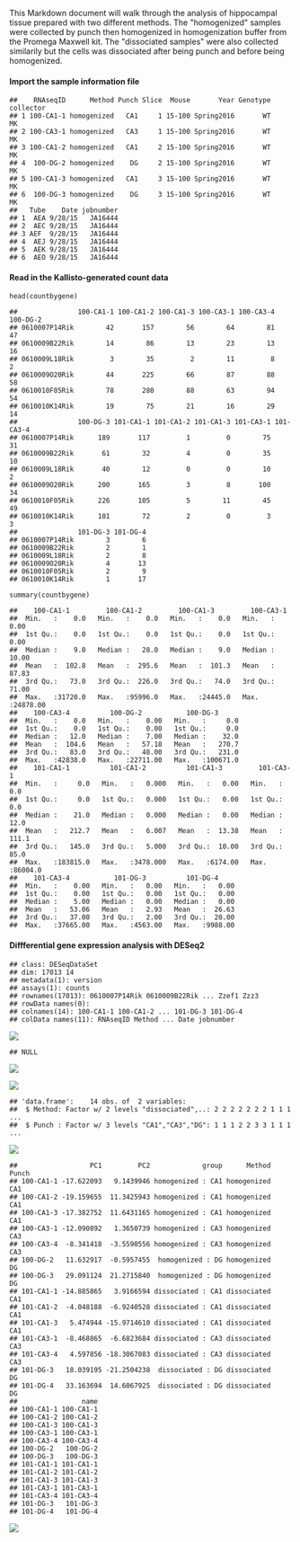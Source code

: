 This Markdown document will walk through the analysis of hippocampal
tissue prepared with two different methods. The "homogenized" samples
were collected by punch then homogenized in homogenization buffer from
the Promega Maxwell kit. The "dissociated samples" were also collected
similarily but the cells was dissociated after being punch and before
being homogenized.

#### Import the sample information file

    ##    RNAseqID      Method Punch Slice  Mouse       Year Genotype collector
    ## 1 100-CA1-1 homogenized   CA1     1 15-100 Spring2016       WT        MK
    ## 2 100-CA3-1 homogenized   CA3     1 15-100 Spring2016       WT        MK
    ## 3 100-CA1-2 homogenized   CA1     2 15-100 Spring2016       WT        MK
    ## 4  100-DG-2 homogenized    DG     2 15-100 Spring2016       WT        MK
    ## 5 100-CA1-3 homogenized   CA1     3 15-100 Spring2016       WT        MK
    ## 6  100-DG-3 homogenized    DG     3 15-100 Spring2016       WT        MK
    ##   Tube    Date jobnumber
    ## 1  AEA 9/28/15   JA16444
    ## 2  AEC 9/28/15   JA16444
    ## 3 AEF  9/28/15   JA16444
    ## 4  AEJ 9/28/15   JA16444
    ## 5  AEK 9/28/15   JA16444
    ## 6  AEO 9/28/15   JA16444

#### Read in the Kallisto-generated count data

    head(countbygene)

    ##               100-CA1-1 100-CA1-2 100-CA1-3 100-CA3-1 100-CA3-4 100-DG-2
    ## 0610007P14Rik        42       157        56        64        81       47
    ## 0610009B22Rik        14        86        13        23        13       16
    ## 0610009L18Rik         3        35         2        11         8        2
    ## 0610009O20Rik        44       225        66        87        88       58
    ## 0610010F05Rik        78       280        88        63        94       54
    ## 0610010K14Rik        19        75        21        16        29       14
    ##               100-DG-3 101-CA1-1 101-CA1-2 101-CA1-3 101-CA3-1 101-CA3-4
    ## 0610007P14Rik      189       117         1         0        75        31
    ## 0610009B22Rik       61        32         4         0        35        10
    ## 0610009L18Rik       40        12         0         0        10         2
    ## 0610009O20Rik      200       165         3         8       100        34
    ## 0610010F05Rik      226       105         5        11        45        49
    ## 0610010K14Rik      101        72         2         0         3         3
    ##               101-DG-3 101-DG-4
    ## 0610007P14Rik        3        6
    ## 0610009B22Rik        2        1
    ## 0610009L18Rik        2        8
    ## 0610009O20Rik        4       13
    ## 0610010F05Rik        2        9
    ## 0610010K14Rik        1       17

    summary(countbygene)

    ##    100-CA1-1         100-CA1-2         100-CA1-3         100-CA3-1       
    ##  Min.   :    0.0   Min.   :    0.0   Min.   :    0.0   Min.   :    0.00  
    ##  1st Qu.:    0.0   1st Qu.:    0.0   1st Qu.:    0.0   1st Qu.:    0.00  
    ##  Median :    9.0   Median :   28.0   Median :    9.0   Median :   10.00  
    ##  Mean   :  102.8   Mean   :  295.6   Mean   :  101.3   Mean   :   87.83  
    ##  3rd Qu.:   73.0   3rd Qu.:  226.0   3rd Qu.:   74.0   3rd Qu.:   71.00  
    ##  Max.   :31720.0   Max.   :95996.0   Max.   :24445.0   Max.   :24878.00  
    ##    100-CA3-4          100-DG-2           100-DG-3       
    ##  Min.   :    0.0   Min.   :    0.00   Min.   :     0.0  
    ##  1st Qu.:    0.0   1st Qu.:    0.00   1st Qu.:     0.0  
    ##  Median :   12.0   Median :    7.00   Median :    32.0  
    ##  Mean   :  104.6   Mean   :   57.18   Mean   :   270.7  
    ##  3rd Qu.:   83.0   3rd Qu.:   48.00   3rd Qu.:   231.0  
    ##  Max.   :42838.0   Max.   :22711.00   Max.   :100671.0  
    ##    101-CA1-1          101-CA1-2          101-CA1-3         101-CA3-1      
    ##  Min.   :     0.0   Min.   :   0.000   Min.   :   0.00   Min.   :    0.0  
    ##  1st Qu.:     0.0   1st Qu.:   0.000   1st Qu.:   0.00   1st Qu.:    0.0  
    ##  Median :    21.0   Median :   0.000   Median :   0.00   Median :   12.0  
    ##  Mean   :   212.7   Mean   :   6.007   Mean   :  13.38   Mean   :  111.1  
    ##  3rd Qu.:   145.0   3rd Qu.:   5.000   3rd Qu.:  10.00   3rd Qu.:   85.0  
    ##  Max.   :183815.0   Max.   :3478.000   Max.   :6174.00   Max.   :86004.0  
    ##    101-CA3-4           101-DG-3          101-DG-4      
    ##  Min.   :    0.00   Min.   :   0.00   Min.   :   0.00  
    ##  1st Qu.:    0.00   1st Qu.:   0.00   1st Qu.:   0.00  
    ##  Median :    5.00   Median :   0.00   Median :   0.00  
    ##  Mean   :   53.06   Mean   :   2.93   Mean   :  26.63  
    ##  3rd Qu.:   37.00   3rd Qu.:   2.00   3rd Qu.:  20.00  
    ##  Max.   :37665.00   Max.   :4563.00   Max.   :9988.00

#### Diffferential gene expression analysis with DESeq2

    ## class: DESeqDataSet 
    ## dim: 17013 14 
    ## metadata(1): version
    ## assays(1): counts
    ## rownames(17013): 0610007P14Rik 0610009B22Rik ... Zzef1 Zzz3
    ## rowData names(0):
    ## colnames(14): 100-CA1-1 100-CA1-2 ... 101-DG-3 101-DG-4
    ## colData names(11): RNAseqID Method ... Date jobnumber

![](DissociationTest_files/figure-markdown_strict/Differential%20Gene%20Expression%20Analyais-1.png)

    ## NULL

![](DissociationTest_files/figure-markdown_strict/Differential%20Gene%20Expression%20Analyais-2.png)

![](DissociationTest_files/figure-markdown_strict/venn%20diagram-1.png)

    ## 'data.frame':    14 obs. of  2 variables:
    ##  $ Method: Factor w/ 2 levels "dissociated",..: 2 2 2 2 2 2 2 1 1 1 ...
    ##  $ Punch : Factor w/ 3 levels "CA1","CA3","DG": 1 1 1 2 2 3 3 1 1 1 ...

![](DissociationTest_files/figure-markdown_strict/pretty%20heat%20map-1.png)

    ##                  PC1         PC2             group      Method Punch
    ## 100-CA1-1 -17.622093   9.1439946 homogenized : CA1 homogenized   CA1
    ## 100-CA1-2 -19.159655  11.3425943 homogenized : CA1 homogenized   CA1
    ## 100-CA1-3 -17.382752  11.6431165 homogenized : CA1 homogenized   CA1
    ## 100-CA3-1 -12.090892   1.3650739 homogenized : CA3 homogenized   CA3
    ## 100-CA3-4  -8.341418  -3.5590556 homogenized : CA3 homogenized   CA3
    ## 100-DG-2   11.632917  -0.5957455  homogenized : DG homogenized    DG
    ## 100-DG-3   29.091124  21.2715840  homogenized : DG homogenized    DG
    ## 101-CA1-1 -14.885865   3.9166594 dissociated : CA1 dissociated   CA1
    ## 101-CA1-2  -4.048188  -6.9240528 dissociated : CA1 dissociated   CA1
    ## 101-CA1-3   5.474944 -15.9714610 dissociated : CA1 dissociated   CA1
    ## 101-CA3-1  -8.468865  -6.6823684 dissociated : CA3 dissociated   CA3
    ## 101-CA3-4   4.597856 -18.3067083 dissociated : CA3 dissociated   CA3
    ## 101-DG-3   18.039195 -21.2504238  dissociated : DG dissociated    DG
    ## 101-DG-4   33.163694  14.6067925  dissociated : DG dissociated    DG
    ##                name
    ## 100-CA1-1 100-CA1-1
    ## 100-CA1-2 100-CA1-2
    ## 100-CA1-3 100-CA1-3
    ## 100-CA3-1 100-CA3-1
    ## 100-CA3-4 100-CA3-4
    ## 100-DG-2   100-DG-2
    ## 100-DG-3   100-DG-3
    ## 101-CA1-1 101-CA1-1
    ## 101-CA1-2 101-CA1-2
    ## 101-CA1-3 101-CA1-3
    ## 101-CA3-1 101-CA3-1
    ## 101-CA3-4 101-CA3-4
    ## 101-DG-3   101-DG-3
    ## 101-DG-4   101-DG-4

![](DissociationTest_files/figure-markdown_strict/PCA-1.png)
